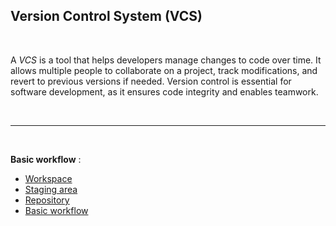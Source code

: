 ## Version Control System (VCS)

<br>

A *VCS* is a tool that helps developers manage changes to code over time. It allows multiple people to collaborate on a project, track modifications, and revert to previous versions if needed. Version control is essential for software development, as it ensures code integrity and enables teamwork.

<br>

---

<br>

**Basic workflow** :
- [Workspace](./files/workspace.md)
- [Staging area](./files/staging_area.md)
- [Repository](./files/local_repository.md)
- [Basic workflow](./files/basic_workflow.md)